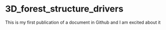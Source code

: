 # 3D_forest_structure_drivers

This is my first publication of a document in Github and I am excited about it
